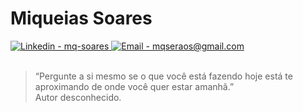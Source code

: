 # Miqueias Soares
<a href="https://www.linkedin.com/in/mq-soares/" target="_blank">
  <img alt="Linkedin - mq-soares" src="https://img.shields.io/badge/LinkedIn-mq_soares-747d8c?style=flat" />
</a>

<a href="mailto:mqseraos@gmail.com" target="_blank">
  <img alt="Email - mqseraos@gmail.com" src="https://img.shields.io/badge/Email-mqseraos@gmail.com-747d8c?style=flat" />
</a>
<br>
<br>

>“Pergunte a si mesmo se o que você está fazendo hoje está te aproximando de onde você quer estar amanhã.” <br> Autor desconhecido.
